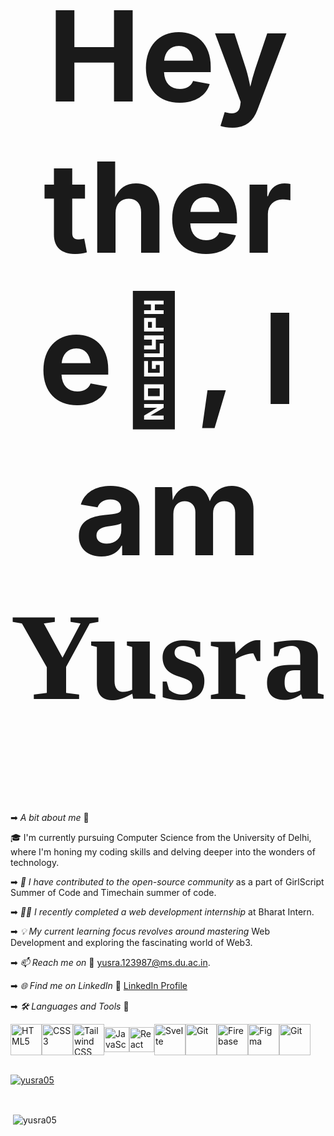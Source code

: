 <div style="text-align: center;">
  <h1 style="font-size: 200px;">Hey there👋, I am  <span style="font-family: 'Pacifico', cursive; font-size: 200px;">Yusra</span></h1>
</div>

➡ *A bit about me* 🌱 

  🎓 I'm currently pursuing Computer Science from the University of Delhi, where I'm honing my coding skills and delving deeper into the wonders of technology.

➡ *🚀 I have contributed to the open-source community* as a part of GirlScript Summer of Code and Timechain summer of code.

➡ *👨‍💻 I recently completed a web development internship* at Bharat Intern.

➡ *💡 My current learning focus revolves around mastering* Web Development and exploring the fascinating world of Web3.

➡ *📫 Reach me on* 🤝
	yusra.123987@ms.du.ac.in. 

➡ *🌐 Find me on LinkedIn* 🤝
	[LinkedIn Profile](https://www.linkedin.com/in/yusra-227b3024a/)


➡ *🛠 Languages and Tools* 🚀  

<div style="display: flex; align-items: center;">
   <img src="https://github.com/yusra05/yusra05/assets/112852251/78649dd3-2f1d-4bbf-b709-2fd74d5108d1.png" alt="HTML5" width="50" height="50">
   <img src="https://github.com/yusra05/yusra05/assets/112852251/0bf27a1d-d0ea-4321-a48d-58babd4760e7.png" alt="CSS3" width="50" height="50">
   <img src="https://github.com/yusra05/yusra05/assets/112852251/174f1b1c-0f10-4731-a92f-e0b33c4bb41f.png" alt="Tailwind CSS" width="50" height="50">
   <img src="https://github.com/yusra05/yusra05/assets/112852251/53780925-c407-4f13-bacd-d070c60032de.png" alt="JavaScript" width="40" height="40">
  <img src="https://github.com/yusra05/yusra05/assets/112852251/a9850de4-2a5b-475a-a3f8-5031f796038b.png" alt="React" width="40" height="40">
  <img src="https://github.com/yusra05/yusra05/assets/112852251/ea5af004-6056-462d-b34c-7656a8320f06.png" alt="Svelte" width="50" height="50">
  <img src="https://github.com/yusra05/yusra05/assets/112852251/346b0d1a-7db7-4ae4-bcf6-06cf517f8ad4.png" alt="Git" width="50" height="50">
  <img src="https://github.com/yusra05/yusra05/assets/112852251/7d704a18-2545-4803-8460-cb6b8f6a70b0.png" alt="Firebase" width="50" height="50">
 <img src="https://github.com/yusra05/yusra05/assets/112852251/14f3b968-2c4e-443c-a27a-e6ef98b63179.png" alt="Figma" width="50" height="50">
 <img src="https://github.com/yusra05/yusra05/assets/112852251/d04e4d5c-edd0-4d3a-80fc-aa3266f907d9.png" alt="Git" width="50" height="50">

</div>

<br> 
<p align="left"> <a href="https://github.com/ryo-ma/github-profile-trophy"><img src="https://github-profile-trophy.vercel.app/?username=yusra05" alt="yusra05" /></a> </p>

<br> 
<p>&nbsp;<img align="center" src="https://github-readme-stats.vercel.app/api?username=yusra05&show_icons=true&locale=en" alt="yusra05" /></p>
